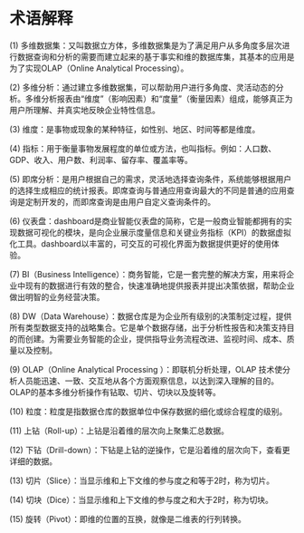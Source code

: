 # 术语解释

(1)   多维数据集：又叫数据立方体，多维数据集是为了满足用户从多角度多层次进行数据查询和分析的需要而建立起来的基于事实和维的数据库集，其基本的应用是为了实现OLAP（Online Analytical Processing）。

(2)   多维分析：通过建立多维数据集，可以帮助用户进行多角度、灵活动态的分析。多维分析报表由“维度”（影响因素）和“度量”（衡量因素）组成，能够真正为用户所理解、并真实地反映企业特性信息。

(3)   维度：是事物或现象的某种特征，如性别、地区、时间等都是维度。

(4)   指标：用于衡量事物发展程度的单位或方法，也叫指标。例如：人口数、GDP、收入、用户数、利润率、留存率、覆盖率等。

(5)   即席分析：是用户根据自己的需求，灵活地选择查询条件，系统能够根据用户的选择生成相应的统计报表。即席查询与普通应用查询最大的不同是普通的应用查询是定制开发的，而即席查询是由用户自定义查询条件的。

(6)   仪表盘：dashboard是商业智能仪表盘的简称，它是一般商业智能都拥有的实现数据可视化的模块，是向企业展示度量信息和关键业务指标（KPI）的数据虚拟化工具。dashboard以丰富的，可交互的可视化界面为数据提供更好的使用体验。

(7)   BI（Business Intelligence）：商务智能，它是一套完整的解决方案，用来将企业中现有的数据进行有效的整合，快速准确地提供报表并提出决策依据，帮助企业做出明智的业务经营决策。

(8)   DW（Data Warehouse）：数据仓库是为企业所有级别的决策制定过程，提供所有类型数据支持的战略集合。它是单个数据存储，出于分析性报告和决策支持目的而创建。为需要业务智能的企业，提供指导业务流程改进、监视时间、成本、质量以及控制。

(9)   OLAP（Online Analytical Processing ）：即联机分析处理，OLAP 技术使分析人员能迅速、一致、交互地从各个方面观察信息，以达到深入理解的目的。 OLAP的基本多维分析操作有钻取、切片、切块以及旋转等。

(10)   粒度：粒度是指数据仓库的数据单位中保存数据的细化或综合程度的级别。

(11)   上钻（Roll-up）：上钻是沿着维的层次向上聚集汇总数据。

(12)   下钻（Drill-down）：下钻是上钻的逆操作，它是沿着维的层次向下，查看更详细的数据。

(13)   切片（Slice）：当显示维和上下文维的参与度之和等于2时，称为切片。

(14)   切块（Dice）：当显示维和上下文维的参与度之和大于2时，称为切块。

(15)   旋转（Pivot）：即维的位置的互换，就像是二维表的行列转换。